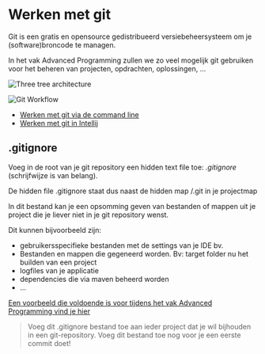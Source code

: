 # Werken met git

Git is een gratis en opensource gedistribueerd versiebeheersysteem om je (software)broncode te managen.

In het vak Advanced Programming zullen we zo veel mogelijk git gebruiken voor het beheren van projecten, opdrachten, oplossingen, ...

![Three tree architecture](https://github.com/vives-advprog/werken-met-git/blob/master/images/threetree.png "Three tree architecture")

![Git Workflow](https://github.com/vives-advprog/werken-met-git/blob/master/images/workflow.png "Git Workflow")

* [Werken met git via de command line](#enable-version-control)
* [Werken met git in Intellij](#check-out-a-project-from-a-remote-host--clone-)

## .gitignore
Voeg in de root van je git repository een hidden text file toe: _.gitignore_ (schrijfwijze is van belang).

De hidden file .gitignore staat dus naast de hidden map /.git in je projectmap

In dit bestand kan je een opsomming geven van bestanden of mappen uit je project die je liever niet in je git repository wenst.

Dit kunnen bijvoorbeeld zijn:
* gebruikersspecifieke bestanden met de settings van je IDE bv.
* Bestanden en mappen die gegeneerd worden. Bv: target folder nu het builden van een project
* logfiles van je applicatie
* dependencies die via maven beheerd worden
* ...

[Een voorbeeld die voldoende is voor tijdens het vak Advanced Programming vind je hier](https://github.com/vives-advprog/fop-gitignore/blob/master/.gitignore)

> Voeg dit .gitignore bestand toe aan ieder project dat je wil bijhouden in een git-repository. Voeg dit bestand toe nog voor je een eerste commit doet!
